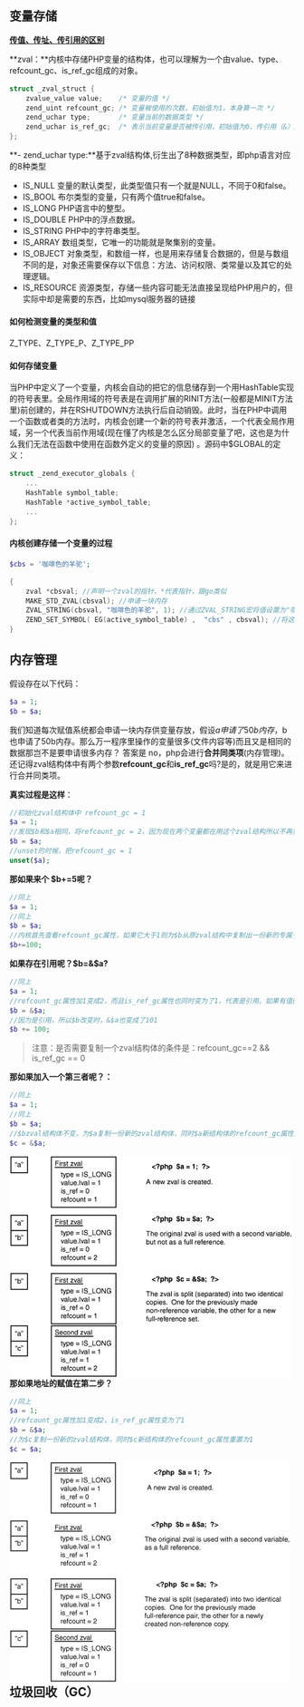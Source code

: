 ## 变量存储

**[传值、传址、传引用的区别](https://blog.csdn.net/damys/article/details/21241069)**

**zval：**内核中存储PHP变量的结构体，也可以理解为一个由value、type、refcount_gc、is_ref_gc组成的对象。

```c
struct _zval_struct {
    zvalue_value value;    /* 变量的值 */
    zend_uint refcount_gc; /* 变量被使用的次数，初始值为1，本身算一次 */
    zend_uchar type;       /* 变量当前的数据类型 */
    zend_uchar is_ref_gc;  /* 表示当前变量是否被传引用，初始值为0，传引用（&）之后是1*/
};
```

**- zend_uchar type:**基于zval结构体,衍生出了8种数据类型，即php语言对应的8种类型

- IS_NULL	变量的默认类型，此类型值只有一个就是NULL，不同于0和false。
- IS_BOOL	布尔类型的变量，只有两个值true和false。
- IS_LONG	PHP语言中的整型。
- IS_DOUBLE	PHP中的浮点数据。
- IS_STRING	PHP中的字符串类型。
- IS_ARRAY	数组类型，它唯一的功能就是聚集别的变量。
- IS_OBJECT	对象类型，和数组一样，也是用来存储复合数据的，但是与数组不同的是，对象还需要保存以下信息：方法、访问权限、类常量以及其它的处理逻辑。
- IS_RESOURCE	资源类型，存储一些内容可能无法直接呈现给PHP用户的，但实际中却是需要的东西，比如mysql服务器的链接

#### 如何检测变量的类型和值

Z_TYPE、Z_TYPE_P、Z_TYPE_PP

#### 如何存储变量
当PHP中定义了一个变量，内核会自动的把它的信息储存到一个用HashTable实现的符号表里。全局作用域的符号表是在调用扩展的RINIT方法(一般都是MINIT方法里)前创建的，并在RSHUTDOWN方法执行后自动销毁。此时，当在PHP中调用一个函数或者类的方法时，内核会创建一个新的符号表并激活，一个代表全局作用域，另一个代表当前作用域(现在懂了内核是怎么区分局部变量了吧，这也是为什么我们无法在函数中使用在函数外定义的变量的原因) 。源码中$GLOBAL的定义：

```c
struct _zend_executor_globals {
    ...
    HashTable symbol_table;
    HashTable *active_symbol_table;
    ...
}; 
```

#### 内核创建存储一个变量的过程

```php
$cbs = '咖啡色的羊驼';
```

```c
{
    zval *cbsval; //声明一个zval的指针，*代表指针，跟go类似
    MAKE_STD_ZVAL(cbsval); //申请一块内存
    ZVAL_STRING(cbsval, "咖啡色的羊驼", 1); //通过ZVAL_STRING宏将值设置为"咖啡色的羊驼"
    ZEND_SET_SYMBOL( EG(active_symbol_table) ,  "cbs" , cbsval); //将这个zval加入到当前的符号表里去，并将	其label定义成变量名cbs
}  
```



## 内存管理

假设存在以下代码：
```php
$a = 1;
$b = $a;
```

我们知道每次赋值系统都会申请一块内存供变量存放，假设$a申请了50b内存，$b也申请了50b内存。那么万一程序里操作的变量很多(文件内容等)而且又是相同的数据那岂不是要申请很多内存？
答案是 no，php会进行**合并同类项**(内存管理)。还记得zval结构体中有两个参数**refcount_gc**和**is_ref_gc**吗?是的，就是用它来进行合并同类项。

**真实过程是这样**：

```php
//初始化zval结构体中 refcount_gc = 1
$a = 1; 
//发现$b和$a相同，将refcount_gc = 2，因为现在两个变量都在用这个zval结构所以不再重复申请内存。
$b = $a;
//unset的时候，把refcount_gc = 1
unset($a);
```

**那如果来个 $b+=5呢？**

```php
//同上
$a = 1; 
//同上
$b = $a;
//内核首先查看refcount_gc属性，如果它大于1则为$b从原zval结构中复制出一份新的专属于$b的结构体并改变其值，同时将原zval结构体中的refcount_gc减1
$b+=100;
```

**如果存在引用呢？$b=&$a?**

```php
//同上
$a = 1;
//refcount_gc属性加1变成2，而且is_ref_gc属性也同时变为了1，代表是引用，如果有值的变化就无需再次为$b复制一个zval结构体
$b = &$a;
//因为是引用，所以$b改变时，&$a也变成了101
$b += 100;
```

> 注意：是否需要复制一个zval结构体的条件是：refcount_gc==2 && is_ref_gc == 0

**那如果加入一个第三者呢？：**

```php
//同上
$a = 1;
//同上
$b = $a;
//$bzval结构体不变，为$a复制一份新的zval结构体，同时$a新结构体的refcount_gc属性加1变成2，is_ref_gc属性变为1
$c = &$a;
```

<img src="变量存储和垃圾回收机制.assets/aHR0cDovL2ltZy5ibG9nLmNzZG4ubmV0LzIwMTcwNTIzMDA0NDQ3MzU2.png" align=left  />	

















**那如果地址的赋值在第二步？**

```php
//同上
$a = 1;
//refcount_gc属性加1变成2，is_ref_gc属性变为了1
$b = &$a;
//为$c复制一份新的zval结构体，同时$c新结构体的refcount_gc属性重置为1
$c = $a;
```

<img src="变量存储和垃圾回收机制.assets/0LzIwMTcwNTIzMDA0NTU4MjIw.png" align=left  />	

















## 垃圾回收（GC）



















